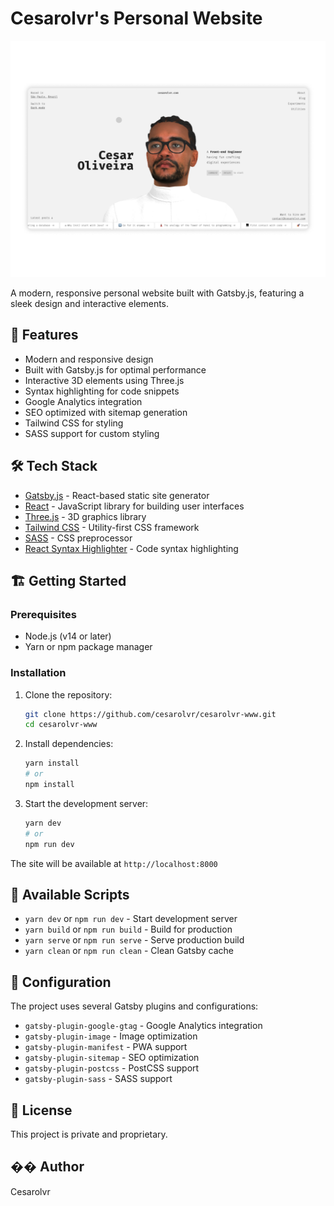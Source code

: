 # Cesarolvr's Personal Website

![Home Page Preview](home.png)

A modern, responsive personal website built with Gatsby.js, featuring a sleek design and interactive elements.

## 🚀 Features

- Modern and responsive design
- Built with Gatsby.js for optimal performance
- Interactive 3D elements using Three.js
- Syntax highlighting for code snippets
- Google Analytics integration
- SEO optimized with sitemap generation
- Tailwind CSS for styling
- SASS support for custom styling

## 🛠️ Tech Stack

- [Gatsby.js](https://www.gatsbyjs.com/) - React-based static site generator
- [React](https://reactjs.org/) - JavaScript library for building user interfaces
- [Three.js](https://threejs.org/) - 3D graphics library
- [Tailwind CSS](https://tailwindcss.com/) - Utility-first CSS framework
- [SASS](https://sass-lang.com/) - CSS preprocessor
- [React Syntax Highlighter](https://github.com/react-syntax-highlighter/react-syntax-highlighter) - Code syntax highlighting

## 🏗️ Getting Started

### Prerequisites

- Node.js (v14 or later)
- Yarn or npm package manager

### Installation

1. Clone the repository:
   ```bash
   git clone https://github.com/cesarolvr/cesarolvr-www.git
   cd cesarolvr-www
   ```

2. Install dependencies:
   ```bash
   yarn install
   # or
   npm install
   ```

3. Start the development server:
   ```bash
   yarn dev
   # or
   npm run dev
   ```

The site will be available at `http://localhost:8000`

## 📝 Available Scripts

- `yarn dev` or `npm run dev` - Start development server
- `yarn build` or `npm run build` - Build for production
- `yarn serve` or `npm run serve` - Serve production build
- `yarn clean` or `npm run clean` - Clean Gatsby cache

## 🔧 Configuration

The project uses several Gatsby plugins and configurations:

- `gatsby-plugin-google-gtag` - Google Analytics integration
- `gatsby-plugin-image` - Image optimization
- `gatsby-plugin-manifest` - PWA support
- `gatsby-plugin-sitemap` - SEO optimization
- `gatsby-plugin-postcss` - PostCSS support
- `gatsby-plugin-sass` - SASS support

## 📄 License

This project is private and proprietary.

## �� Author

Cesarolvr
